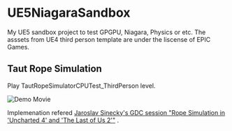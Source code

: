 # UE5NiagaraSandbox
My UE5 sandbox project to test GPGPU, Niagara, Physics or etc. 
The asssets from UE4 third person template are under the liscense of EPIC Games.

## Taut Rope Simulation
Play TautRopeSimulatorCPUTest_ThirdPerson level.

![Demo Movie](TautRopeSimulatorCPUThirdPerson.gif)

Implemenation refered [Jaroslav Sinecky's GDC session "Rope Simulation in 'Uncharted 4' and 'The Last of Us 2'"](https://www.gdcvault.com/play/1027351/Rope-Simulation-in-Uncharted-4) .
